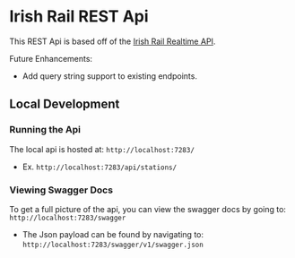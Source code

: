 # Irish Rail REST Api

This REST Api is based off of the [Irish Rail Realtime API](http://api.irishrail.ie/realtime).

Future Enhancements:

* Add query string support to existing endpoints.

## Local Development

### Running the Api

The local api is hosted at: `http://localhost:7283/`

* Ex. `http://localhost:7283/api/stations/`

### Viewing Swagger Docs

To get a full picture of the api, you can view the swagger docs by going to: `http://localhost:7283/swagger`

* The Json payload can be found by navigating to: `http://localhost:7283/swagger/v1/swagger.json`
